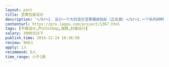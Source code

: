 ```yaml
---                
layout: post       
title: 坚果包装设计           
description: '</br>1. 设计一个大的混合坚果罐装贴标（正反面）</br>2.一个系列8种罐装单品坚果(正反面贴标）和一个礼盒</br>3.要求：简单大气欧美风</br>'     
contenturl: https://pro.lagou.com/project/1367.html      
tags: [平面设计,Photoshop,海报,封面设计]            
salary: 3000元以下          
publish_time: 2016-12-19 10:36:58         
review: 960人                   
apply: 1人                   
recommend: 0人                   
time_range: 小于1周              
---                 
```

